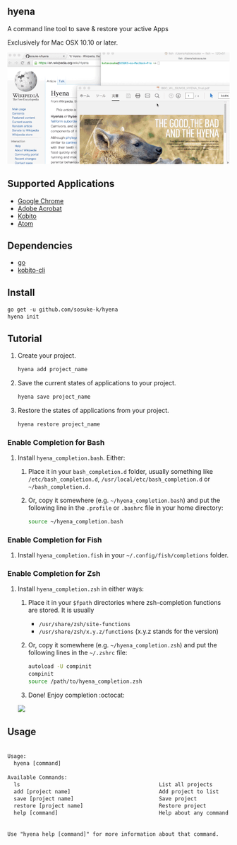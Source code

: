 ## hyena

A command line tool to save & restore your active Apps

Exclusively for Mac OSX 10.10 or later.

![hyena demo gif](https://raw.githubusercontent.com/sosuke-k/hyena/master/hyena.gif "hyena demo")

## Supported Applications

* [Google Chrome](https://www.google.com/chrome/browser/desktop/index.html)
* [Adobe Acrobat](https://acrobat.adobe.com/us/en/acrobat.html)
* [Kobito](http://kobito.qiita.com/)
* [Atom](https://atom.io/)

## Dependencies

* [go](https://golang.org/)
* [kobito-cli](https://github.com/suin/kobito-cli)

## Install

```
go get -u github.com/sosuke-k/hyena
hyena init
```


## Tutorial

1. Create your project.

    ```sh
    hyena add project_name
    ```

2. Save the current states of applications to your project.

    ```sh
    hyena save project_name
    ```

3. Restore the states of applications from your project.

    ```sh
    hyena restore project_name
    ```


### Enable Completion for Bash

1. Install `hyena_completion.bash`. Either:

   1. Place it in your `bash_completion.d` folder, usually something like `/etc/bash_completion.d`,
      `/usr/local/etc/bash_completion.d` or `~/bash_completion.d`.

   2. Or, copy it somewhere (e.g. `~/hyena_completion.bash`) and put the following line in the `.profile` or
      `.bashrc` file in your home directory:
       ```sh
       source ~/hyena_completion.bash
       ```

### Enable Completion for Fish

1. Install `hyena_completion.fish` in your `~/.config/fish/completions` folder.

### Enable Completion for Zsh

1. Install `hyena_completion.zsh` in either ways:

    1. Place it in your `$fpath` directories where zsh-completion functions are stored. It is usually

        - `/usr/share/zsh/site-functions`
        - `/usr/share/zsh/x.y.z/functions` (x.y.z stands for the version)

    2. Or, copy it somewhere (e.g. `~/hyena_completion.zsh`) and put the following lines in the `~/.zshrc` file:
        ```sh
        autoload -U compinit
        compinit
        source /path/to/hyena_completion.zsh
        ```

    3. Done! Enjoy completion :octocat:

    ![](http://i.gyazo.com/3af265e68f994a3c826d364413b85793.gif)

## Usage

<usage>

```

Usage:
  hyena [command]

Available Commands:
  ls                                            List all projects
  add [project name]                            Add project to list
  save [project name]                           Save project
  restore [project name]                        Restore project
  help [command]                                Help about any command


Use "hyena help [command]" for more information about that command.
```

</usage>
